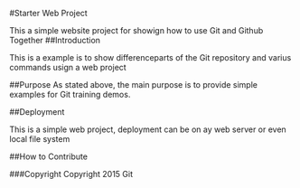 #Starter Web Project

This a simple website project for
showign how to use Git and Github Together
##Introduction

This is a example is to show differenceparts
of the Git repository and varius commands
usign a web project

##Purpose
As stated above, the main purpose is 
to provide simple examples for Git training
demos.

##Deployment

This is a simple web project, deployment
can be on ay web server or even local
file system

##How to Contribute

###Copyright
Copyright 2015 Git